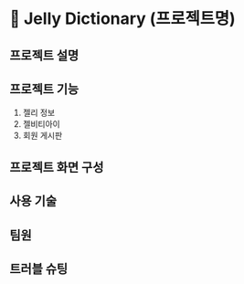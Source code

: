 # 🐻 Jelly Dictionary (프로젝트명)

## 프로젝트 설명

## 프로젝트 기능
1. 젤리 정보
2. 젤비티아이
3. 회원 게시판

## 프로젝트 화면 구성

## 사용 기술

## 팀원

## 트러블 슈팅
